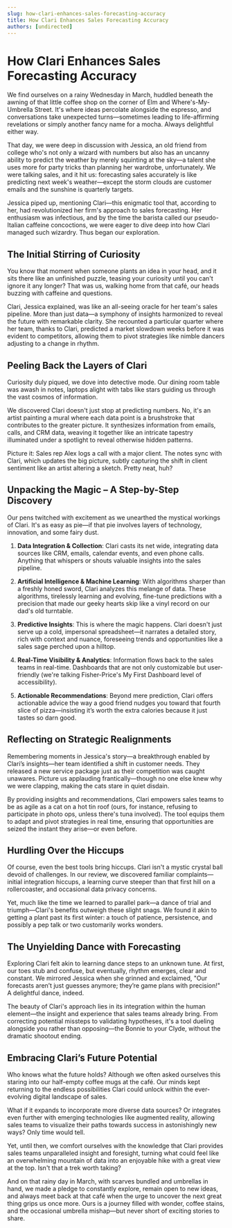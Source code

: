 ```yaml
---
slug: how-clari-enhances-sales-forecasting-accuracy
title: How Clari Enhances Sales Forecasting Accuracy
authors: [undirected]
---
```



# How Clari Enhances Sales Forecasting Accuracy

We find ourselves on a rainy Wednesday in March, huddled beneath the awning of that little coffee shop on the corner of Elm and Where's-My-Umbrella Street. It's where ideas percolate alongside the espresso, and conversations take unexpected turns—sometimes leading to life-affirming revelations or simply another fancy name for a mocha. Always delightful either way.

That day, we were deep in discussion with Jessica, an old friend from college who's not only a wizard with numbers but also has an uncanny ability to predict the weather by merely squinting at the sky—a talent she uses more for party tricks than planning her wardrobe, unfortunately. We were talking sales, and it hit us: forecasting sales accurately is like predicting next week's weather—except the storm clouds are customer emails and the sunshine is quarterly targets.

Jessica piped up, mentioning Clari—this enigmatic tool that, according to her, had revolutionized her firm's approach to sales forecasting. Her enthusiasm was infectious, and by the time the barista called our pseudo-Italian caffeine concoctions, we were eager to dive deep into how Clari managed such wizardry. Thus began our exploration.

## **The Initial Stirring of Curiosity**

You know that moment when someone plants an idea in your head, and it sits there like an unfinished puzzle, teasing your curiosity until you can't ignore it any longer? That was us, walking home from that café, our heads buzzing with caffeine and questions.

Clari, Jessica explained, was like an all-seeing oracle for her team's sales pipeline. More than just data—a symphony of insights harmonized to reveal the future with remarkable clarity. She recounted a particular quarter where her team, thanks to Clari, predicted a market slowdown weeks before it was evident to competitors, allowing them to pivot strategies like nimble dancers adjusting to a change in rhythm.

## **Peeling Back the Layers of Clari**

Curiosity duly piqued, we dove into detective mode. Our dining room table was awash in notes, laptops alight with tabs like stars guiding us through the vast cosmos of information.

We discovered Clari doesn't just stop at predicting numbers. No, it's an artist painting a mural where each data point is a brushstroke that contributes to the greater picture. It synthesizes information from emails, calls, and CRM data, weaving it together like an intricate tapestry illuminated under a spotlight to reveal otherwise hidden patterns.

Picture it: Sales rep Alex logs a call with a major client. The notes sync with Clari, which updates the big picture, subtly capturing the shift in client sentiment like an artist altering a sketch. Pretty neat, huh?

## **Unpacking the Magic – A Step-by-Step Discovery**

Our pens twitched with excitement as we unearthed the mystical workings of Clari. It's as easy as pie—if that pie involves layers of technology, innovation, and some fairy dust.

1. **Data Integration & Collection**: Clari casts its net wide, integrating data sources like CRM, emails, calendar events, and even phone calls. Anything that whispers or shouts valuable insights into the sales pipeline.

2. **Artificial Intelligence & Machine Learning**: With algorithms sharper than a freshly honed sword, Clari analyzes this melange of data. These algorithms, tirelessly learning and evolving, fine-tune predictions with a precision that made our geeky hearts skip like a vinyl record on our dad's old turntable.

3. **Predictive Insights**: This is where the magic happens. Clari doesn't just serve up a cold, impersonal spreadsheet—it narrates a detailed story, rich with context and nuance, foreseeing trends and opportunities like a sales sage perched upon a hilltop.

4. **Real-Time Visibility & Analytics**: Information flows back to the sales teams in real-time. Dashboards that are not only customizable but user-friendly (we're talking Fisher-Price's My First Dashboard level of accessibility). 

5. **Actionable Recommendations**: Beyond mere prediction, Clari offers actionable advice the way a good friend nudges you toward that fourth slice of pizza—insisting it’s worth the extra calories because it just tastes so darn good.

## **Reflecting on Strategic Realignments**

Remembering moments in Jessica's story—a breakthrough enabled by Clari’s insights—her team identified a shift in customer needs. They released a new service package just as their competition was caught unawares. Picture us applauding frantically—though no one else knew why we were clapping, making the cats stare in quiet disdain.

By providing insights and recommendations, Clari empowers sales teams to be as agile as a cat on a hot tin roof (ours, for instance, refusing to participate in photo ops, unless there's tuna involved). The tool equips them to adapt and pivot strategies in real time, ensuring that opportunities are seized the instant they arise—or even before.

## **Hurdling Over the Hiccups**

Of course, even the best tools bring hiccups. Clari isn't a mystic crystal ball devoid of challenges. In our review, we discovered familiar complaints—initial integration hiccups, a learning curve steeper than that first hill on a rollercoaster, and occasional data privacy concerns. 

Yet, much like the time we learned to parallel park—a dance of trial and triumph—Clari's benefits outweigh these slight snags. We found it akin to getting a plant past its first winter: a touch of patience, persistence, and possibly a pep talk or two customarily works wonders.

## **The Unyielding Dance with Forecasting**

Exploring Clari felt akin to learning dance steps to an unknown tune. At first, our toes stub and confuse, but eventually, rhythm emerges, clear and constant. We mirrored Jessica when she grinned and exclaimed, "Our forecasts aren’t just guesses anymore; they’re game plans with precision!" A delightful dance, indeed.

The beauty of Clari's approach lies in its integration within the human element—the insight and experience that sales teams already bring. From correcting potential missteps to validating hypotheses, it's a tool dueling alongside you rather than opposing—the Bonnie to your Clyde, without the dramatic shootout ending.

## **Embracing Clari’s Future Potential**

Who knows what the future holds? Although we often asked ourselves this staring into our half-empty coffee mugs at the café. Our minds kept returning to the endless possibilities Clari could unlock within the ever-evolving digital landscape of sales.

What if it expands to incorporate more diverse data sources? Or integrates even further with emerging technologies like augmented reality, allowing sales teams to visualize their paths towards success in astonishingly new ways? Only time would tell.

Yet, until then, we comfort ourselves with the knowledge that Clari provides sales teams unparalleled insight and foresight, turning what could feel like an overwhelming mountain of data into an enjoyable hike with a great view at the top. Isn't that a trek worth taking?

And on that rainy day in March, with scarves bundled and umbrellas in hand, we made a pledge to constantly explore, remain open to new ideas, and always meet back at that café when the urge to uncover the next great thing grips us once more. Ours is a journey filled with wonder, coffee stains, and the occasional umbrella mishap—but never short of exciting stories to share.